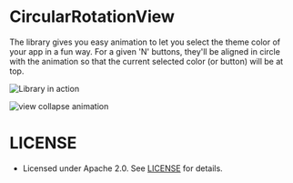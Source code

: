 # CircularRotationView
The library gives you easy animation to let you select the theme color of your app in a fun way. For a given 'N' buttons, they'll be aligned in circle with the animation so that the current selected color (or button) will be at top.

![Library in action](https://github.com/mayankbaiswar-CSE/CircularRotationView/blob/master/Circular-Rotation-View.gif)

![view collapse animation](https://github.com/mayankbaiswar-CSE/CircularRotationView/blob/master/view-collapse.gif)

# LICENSE
* Licensed under Apache 2.0. See [LICENSE](https://github.com/mayankbaiswar-CSE/CircularRotationView/blob/master/LICENSE.md) for details.
